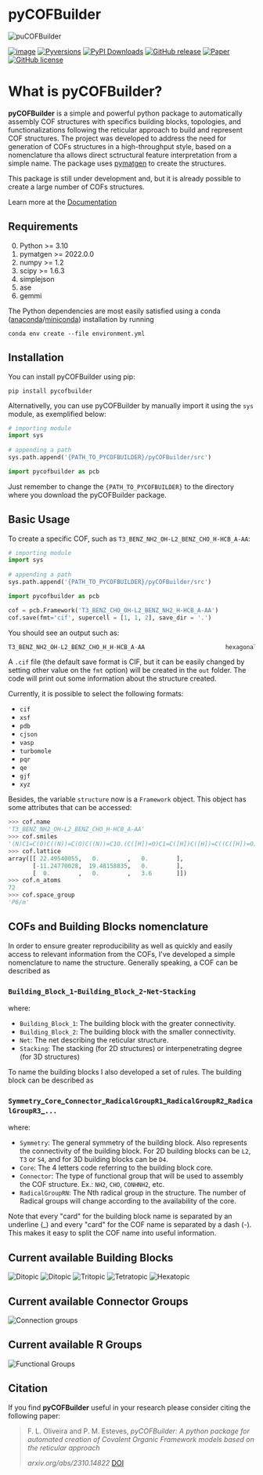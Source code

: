 # pyCOFBuilder

![puCOFBuilder](docs/img/header.png)


[![image](https://img.shields.io/pypi/v/pycofbuilder.svg?style=flat-square&logoColor=green)](https://pypi.python.org/pypi/pycofbuilder/)
[![Pyversions](https://img.shields.io/pypi/pyversions/pycofbuilder.svg?style=flat-square&label=Python%20Versions)](https://pypi.python.org/pypi/pycofbuilder)
[![PyPI Downloads](https://img.shields.io/pypi/dm/pycofbuilder?logo=pypi&style=flat-square&logoColor=white&color=blue&label=PyPI)](https://pypi.org/project/pycofbuilder)
[![GitHub release](https://img.shields.io/github/release/lipelopesoliveira/pycofbuilder.svg?style=flat-square)](https://GitHub.com/lipelopesoliveira/pycofbuilder/releases/)
[![Paper](https://img.shields.io/badge/arXiv-2310.14822v2-red?logo=arxiv&logoColor=white&style=flat-square)](https://arxiv.org/abs/2310.14822)
[![GitHub license](https://img.shields.io/github/license/lipelopesoliveira/pycofbuilder.svg?style=flat-square)](https://github.com/lipelopesoliveira/pycofbuilder/blob/master/LICENSE)

# What is pyCOFBuilder?

**pyCOFBuilder** is a simple and powerful python package to automatically assembly COF structures with specifics building blocks, topologies, and functionalizations following the reticular approach to build and represent COF structures. The project was developed to address the need for generation of COFs structures in a high-throughput style, based on a nomenclature tha allows direct sctructural feature interpretation from a simple name. The package uses [pymatgen](https://pymatgen.org/) to create the structures.

This package is still under development and, but it is already possible to create a large number of COFs structures.

Learn more at the [Documentation](https://lipelopesoliveira.github.io/pyCOFBuilder/index.html)

## Requirements

0. Python >= 3.10
1. pymatgen >= 2022.0.0
2. numpy >= 1.2
3. scipy >= 1.6.3
4. simplejson
5. ase
6. gemmi

The Python dependencies are most easily satisfied using a conda
([anaconda](https://www.anaconda.com/distribution)/[miniconda](https://docs.conda.io/en/latest/miniconda.html))
installation by running

```Shell
conda env create --file environment.yml
```

## Installation

You can install pyCOFBuilder using pip:

```Shell
pip install pycofbuilder
```

Alternativelly, you can use pyCOFBuilder by manually import it using the `sys` module, as exemplified below:

```python
# importing module
import sys
 
# appending a path
sys.path.append('{PATH_TO_PYCOFBUILDER}/pyCOFBuilder/src')

import pycofbuilder as pcb
```

Just remember to change the `{PATH_TO_PYCOFBUILDER}` to the directory where you download the pyCOFBuilder package.

## Basic Usage

To create a specific COF, such as `T3_BENZ_NH2_OH-L2_BENZ_CHO_H-HCB_A-AA`:

```python
# importing module
import sys
 
# appending a path
sys.path.append('{PATH_TO_PYCOFBUILDER}/pyCOFBuilder/src')

import pycofbuilder as pcb

cof = pcb.Framework('T3_BENZ_CHO_OH-L2_BENZ_NH2_H-HCB_A-AA')
cof.save(fmt='cif', supercell = [1, 1, 2], save_dir = '.')
```

You should see an output such as:

```python
T3_BENZ_NH2_OH-L2_BENZ_CHO_H_H-HCB_A-AA                       hexagonal   P    P6/m # 175    12 sym. op.
```

A `.cif` file (the default save format is CIF, but it can be easily changed by setting other value on the `fmt` option) will be created in the `out` folder. The code will print out some information about the structure created.

Currently, it is possible to select the following formats:

- `cif`
- `xsf`
- `pdb`
- `cjson`
- `vasp`
- `turbomole`
- `pqr`
- `qe`
- `gjf`
- `xyz`
  
Besides, the variable `structure` now is a `Framework` object. This object has some attributes that can be accessed:

```python
>>> cof.name
'T3_BENZ_NH2_OH-L2_BENZ_CHO_H-HCB_A-AA'
>>> cof.smiles
'(N)C1=C(O)C((N))=C(O)C((N))=C1O.(C([H])=O)C1=C([H])C([H])=C((C([H])=O))C([H])=C1[H]'
>>> cof.lattice
array([[ 22.49540055,   0.        ,   0.        ],
       [-11.24770028,  19.48158835,   0.        ],
       [  0.        ,   0.        ,   3.6       ]])
>>> cof.n_atoms
72
>>> cof.space_group
'P6/m'
```

## COFs and Building Blocks nomenclature

In order to ensure greater reproducibility as well as quickly and easily access to relevant information from the COFs, I've developed a simple nomenclature to name the structure. Generally speaking, a COF can be described as

### `Building_Block_1`-`Building_Block_2`-`Net`-`Stacking`

where:

- `Building_Block_1`: The building block with the greater connectivity.
- `Building_Block_2`: The building block with the smaller connectivity.
- `Net`: The net describing the reticular structure.
- `Stacking`: The stacking (for 2D structures) or interpenetrating degree (for 3D structures)

To name the building blocks I also developed a set of rules. The building block can be described as

### `Symmetry`\_`Core`\_`Connector`\_`RadicalGroupR1`\_`RadicalGroupR2`\_`RadicalGroupR3`\_`...`

where:

- `Symmetry`: The general symmetry of the building block. Also represents the connectivity of the building block. For 2D building blocks can be `L2`, `T3` or `S4`, and for 3D building blocks can be `D4`.
- `Core`: The 4 letters code referring to the building block core.
- `Connector`: The type of functional group that will be used to assembly the COF structure. Ex.: `NH2`, `CHO`, `CONHNH2`, etc.
- `RadicalGroupRN`: The Nth radical group in the structure. The number of Radical groups will change according to the availability of the core.

Note that every "card" for the building block name is separated by an underline (\_) and every "card" for the COF name is separated by a dash (-). This makes it easy to split the COF name into useful information.

## Current available Building Blocks

![Ditopic](docs/img/L2_1.png)
![Ditopic](docs/img/L2_2.png)
![Tritopic](docs/img/T3.png)
![Tetratopic](docs/img/S4.png)
![Hexatopic](docs/img/H6.png)

## Current available Connector Groups

![Connection groups](docs/img/Q_GROUPS.png)

## Current available R Groups

![Functional Groups](docs/img/R_GROUPS.png)

## Citation

If you find **pyCOFBuilder** useful in your research please consider citing the following paper:

> F. L. Oliveira and P. M. Esteves,
> _pyCOFBuilder: A python package for automated creation of Covalent Organic Framework models based on the reticular approach_
>
> _arxiv.org/abs/2310.14822_ [DOI](https://doi.org/10.48550/arXiv.2310.14822)
